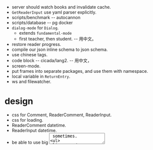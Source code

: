 - server should watch books and invalidate cache.
- `GetReaderInput` use yaml parser explicitly.
- scripts/benchmark -- autocannon
- scripts/database -- pg docker
- `dialog-mode` for `Dialog`.
  - extends `fundamental-mode`
  - first teacher, then student. -- 用中文。
- restore reader progress.
- compile our json inline schema to json schema.
- use chinese tags.
- code block -- cicada/lang2. -- 用中文，
- screen-mode.
- put frames into separate packages, and use them with namespace.
- local variable in `ReturnEntry`.
- ws and filewatcher.
# design
- css for Comment, ReaderComment, ReaderInput.
- css for loading.
- ReaderComment datetime.
- ReaderInput datetime.
- be able to use big <textarea> sometimes.
  - we need a **simple** solution.
- report on im products.
# test
- use cypress to test control flow.
# error handling
- handle frame parsing error in a general way.
- [maybe] handle `Env.next` error.
# layout
- `Nav` for navigation -- table of contents, jump to chapters.
# content
- finish chapter 1
# 教学法调查报告。
- 考虑 little book 与所实现的语言之间的关系，
  little book 好像在于给每部分实现代码写测试用例。
  - 并且用到了某个解释范式。
# dialog & im-app ux
- make the dialog looks like im apps.
# canvas
- 涂抹果酱的地方给一个 canvas 画板。
# dialog gen
- 可以生成解释程序运行的对话（程序，参数 -- 对话）。
# for reader
- reader login.
- session to record reading progress.
- let reader answer first, then show the answer.
# menu
- left `status` button -- click for menu.
# export
- right `export` button.
- export new commented books.
- 提供机制使得 reader 可以在学习过程中主动记笔记，
  我们可以收集这些笔记，用认知心理学的方法，来研究 reader 的认知过程。
- reader 可以选择分享自己的笔记给后来学习的人。
  让后来学习的人在学习的过程中看到自己的笔记。
  - 类似黑暗之魂。
  - 一个运营周期内的同学，也许可以互相分享笔记。
  - 助教可以以笔记的方式留下学习寄语。
# deploy
- fix heroku file.
